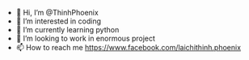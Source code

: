 - 👋 Hi, I’m @ThinhPhoenix
- 👀 I’m interested in coding
- 🌱 I’m currently learning python
- 💞️ I’m looking to work in enormous project
- 📫 How to reach me https://www.facebook.com/laichithinh.phoenix

<!---
ThinhPhoenix/ThinhPhoenix is a ✨ special ✨ repository because its `README.md` (this file) appears on your GitHub profile.
You can click the Preview link to take a look at your changes.
--->
